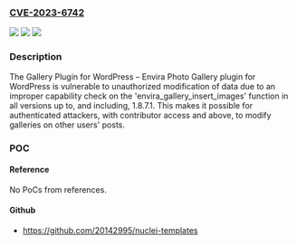 ### [CVE-2023-6742](https://cve.mitre.org/cgi-bin/cvename.cgi?name=CVE-2023-6742)
![](https://img.shields.io/static/v1?label=Product&message=Gallery%20Plugin%20for%20WordPress%20%E2%80%93%20Envira%20Photo%20Gallery&color=blue)
![](https://img.shields.io/static/v1?label=Version&message=*%3C%3D%201.8.7.2%20&color=brighgreen)
![](https://img.shields.io/static/v1?label=Vulnerability&message=CWE-862%20Missing%20Authorization&color=brighgreen)

### Description

The Gallery Plugin for WordPress – Envira Photo Gallery plugin for WordPress is vulnerable to unauthorized modification of data due to an improper capability check on the 'envira_gallery_insert_images' function in all versions up to, and including, 1.8.7.1. This makes it possible for authenticated attackers, with contributor access and above, to modify galleries on other users' posts.

### POC

#### Reference
No PoCs from references.

#### Github
- https://github.com/20142995/nuclei-templates

